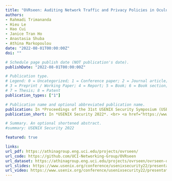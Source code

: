 ```yaml
---
title: "OVRseen: Auditing Network Traffic and Privacy Policies in Oculus VR"
authors:
- Rahmadi Trimananda
- Hieu Le
- Hao Cui
- Janice Tran Ho
- Anastasia Shuba
- Athina Markopoulou
date: "2022-08-01T00:00:00Z"
doi: ""

# Schedule page publish date (NOT publication's date).
publishDate: "2022-08-01T00:00:00Z"

# Publication type.
# Legend: 0 = Uncategorized; 1 = Conference paper; 2 = Journal article;
# 3 = Preprint / Working Paper; 4 = Report; 5 = Book; 6 = Book section;
# 7 = Thesis; 8 = Patent
publication_types: ["1"]

# Publication name and optional abbreviated publication name.
publication: In *Proceedings of the 31st USENIX Security Symposium (USENIX Security 2022)*. <br><a href="https://www.ftc.gov/news-events/events/2022/11/privacycon-2022"><span style="background-color:gold">[Appeared at PrivacyCon 2022]</span></a>
publication_short: In *USENIX Security 2022*. <br> <a href="https://www.ftc.gov/news-events/events/2022/11/privacycon-2022"><span style="background-color:gold">[Appeared at PrivacyCon 2022]</span></a>

# Summary. An optional shortened abstract.
#summary: USENIX Security 2022

featured: true

links:
url_pdf: https://athinagroup.eng.uci.edu/projects/ovrseen/
url_code: https://github.com/UCI-Networking-Group/OVRseen
url_dataset: https://athinagroup.eng.uci.edu/projects/ovrseen/ovrseen-datasets/
url_slides: https://www.usenix.org/conference/usenixsecurity22/presentation/trimananda
url_video: https://www.usenix.org/conference/usenixsecurity22/presentation/trimananda
---
```

